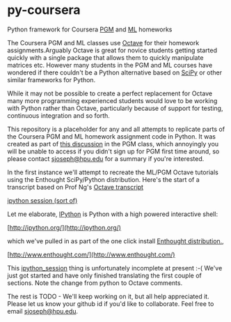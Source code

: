 py-coursera
===========

Python framework for Coursera [PGM](https://www.coursera.org/course/pgm) and
[ML](https://www.coursera.org/course/ml) homeworks

The Coursera PGM and ML classes use [Octave](http://www.gnu.org/software/octave/) 
for their homework assignments.Arguably Octave is great for novice students
getting started quickly with a single package that allows them to quickly
manipulate matrices etc.  However many students in the PGM and ML courses
have wondered if there couldn't be a Python alternative based on
[SciPy](http://www.scipy.org/) or other similar frameworks for Python.

While it may not be possible to create a perfect replacement for Octave many
more programming experienced students would love to be working with Python
rather than Octave, particularly because of support for testing, continuous
integration and so forth.

This repository is a placeholder for any and all attempts to replicate parts of
the Coursera PGM and ML homework assignment code in Python.  It was created as
part of [this discussion][OrigDisc]
in the PGM class, which annoyingly you will be unable to access if you didn't
sign up for PGM first time around, so please contact
[sjoseph@hpu.edu](mailto:sjoseph@hpu.edu) for a summary if you're interested.

In the first instance we'll attempt to recreate the ML/PGM Octave tutorials
using the Enthought SciPy/Python distribution.  Here's the start of a
transcript based on Prof Ng's [Octave transcript][OctaveTrans]

[ipython session (sort of)](https://github.com/tansaku/py-coursera/blob/master/ipython_session.py)

Let me elaborate, [IPython](http://ipython.org) is Python with a high powered interactive shell:

[http://ipython.org/](http://ipython.org/)

which we've pulled in as part of the one click install [Enthought distribution.](http://www.enthought.com),

[http://www.enthought.com/](http://www.enthought.com/)

This [ipython_session][IPSession] thing is unfortunately incomplete at present
:-(  We've just got started and have only finished translating the first couple
of sections.  Note the change from python to Octave comments.

The rest is TODO - We'll keep working on it, but all help appreciated it.
Please let us know your github id if you'd like to collaborate. Feel free to
email [sjoseph@hpu.edu](mailto:sjoseph@hpu.edu).

[OctaveTrans]: http://spark-university.s3.amazonaws.com/stanford-pgm/slides/octave_session.m
[IPSession]: https://github.com/tansaku/py-coursera/blob/master/ipython_session.py
[OrigDisc]: https://class.coursera.org/pgm/forum/thread?thread_id=2382
